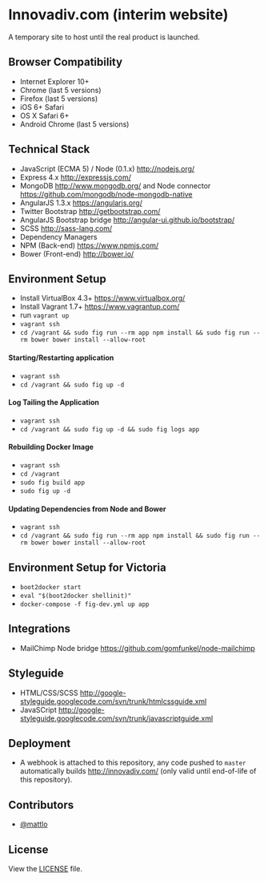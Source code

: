 # Innovadiv.com (interim website)
A temporary site to host until the real product is launched.

## Browser Compatibility
- Internet Explorer 10+
- Chrome (last 5 versions)
- Firefox (last 5 versions)
- iOS 6+ Safari 
- OS X Safari 6+
- Android Chrome (last 5 versions)

## Technical Stack
- JavaScript (ECMA 5) / Node (0.1.x) http://nodejs.org/
- Express 4.x http://expressjs.com/
- MongoDB http://www.mongodb.org/ and Node connector https://github.com/mongodb/node-mongodb-native
- AngularJS 1.3.x https://angularjs.org/
- Twitter Bootstrap http://getbootstrap.com/
- AngularJS Bootstrap bridge http://angular-ui.github.io/bootstrap/
- SCSS http://sass-lang.com/
- Dependency Managers
 - NPM (Back-end) https://www.npmjs.com/
 - Bower (Front-end) http://bower.io/

## Environment Setup
- Install VirtualBox 4.3+ https://www.virtualbox.org/
- Install Vagrant 1.7+ https://www.vagrantup.com/
- run `vagrant up`
- `vagrant ssh`
- `cd /vagrant && sudo fig run --rm app npm install && sudo fig run --rm bower bower install --allow-root`

#### Starting/Restarting application
- `vagrant ssh`
- `cd /vagrant && sudo fig up -d`

#### Log Tailing the Application
- `vagrant ssh`
- `cd /vagrant && sudo fig up -d && sudo fig logs app`

#### Rebuilding Docker Image
- `vagrant ssh`
- `cd /vagrant`
- `sudo fig build app`
- `sudo fig up -d`

#### Updating Dependencies from Node and Bower
- `vagrant ssh`
- `cd /vagrant && sudo fig run --rm app npm install && sudo fig run --rm bower bower install --allow-root`

## Environment Setup for Victoria
- `boot2docker start`
- `eval "$(boot2docker shellinit)"`
- `docker-compose -f fig-dev.yml up app`

## Integrations
- MailChimp Node bridge https://github.com/gomfunkel/node-mailchimp

## Styleguide
- HTML/CSS/SCSS http://google-styleguide.googlecode.com/svn/trunk/htmlcssguide.xml
- JavaSCript http://google-styleguide.googlecode.com/svn/trunk/javascriptguide.xml

## Deployment
- A webhook is attached to this repository, any code pushed to `master` automatically builds http://innovadiv.com/ (only valid until end-of-life of this repository).

## Contributors
- [@mattlo](https://twitter.com/Matt_Lo)

## License
View the [LICENSE](https://github.com/innovadiv/innovadiv-com-interim/blob/master/LICENSE) file.
